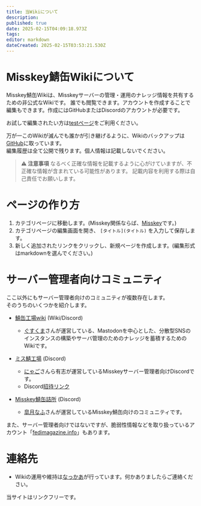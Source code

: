 ```yaml
---
title: 当Wikiについて
description: 
published: true
date: 2025-02-15T04:09:18.973Z
tags: 
editor: markdown
dateCreated: 2025-02-15T03:53:21.530Z
---
```


# Misskey鯖缶Wikiについて

Misskey鯖缶Wikiは、Misskeyサーバーの管理・運用のナレッジ情報を共有するための非公式なWikiです。
誰でも閲覧できます。アカウントを作成することで編集もできます。作成にはGitHubまたはDiscordのアカウントが必要です。

お試しで編集されたい方は[testページ](/others/test-page)をご利用ください。  

万が一このWikiが滅んでも誰かが引き継げるように、Wikiのバックアップは[GitHub](https://github.com/nakkaa/misskey-doc.7ka.org)に取っています。  
編集履歴は全て公開で残ります。個人情報は記載しないでください。  


> **:warning: 注意事項**
> なるべく正確な情報を記載するように心がけていますが、不正確な情報が含まれている可能性があります。
> 記載内容を利用する際は自己責任でお願いします。

# ページの作り方

1. カテゴリページに移動します。(Misskey関係ならば、[Misskey](misskey)です。)
2. カテゴリページの編集画面を開き、 `[タイトル](タイトル)` を入力して保存します。
3. 新しく追加されたリンクをクリックし、新規ページを作成します。(編集形式はmarkdownを選んでください。)

# サーバー管理者向けコミュニティ

ここ以外にもサーバー管理者向けのコミュニティが複数存在します。  
そのうちのいくつかを紹介します。

- [鯖缶工場wiki](https://wiki.sabakan.industries) (Wiki/Discord)
  - [ぐすくま](https://abyss.fun/@guskma)さんが運営している、Mastodonを中心とした、分散型SNSのインスタンスの構築やサーバ管理のためのナレッジを蓄積するためのWikiです。

- [ミス鯖工場](https://misskey.systems/channels/9bul73n598) (Discord)
  - [にゃご](https://summary.ink/@cat)さんら有志が運営しているMisskeyサーバー管理者向けDiscordです。
  - Discord[招待リンク](https://discord.gg/k4twHFp2aE)

- [Misskey鯖缶詰所](https://nijimiss.moe/notes/01HJ17MGD6WMG73YQ2VFXT036Z) (Discord)
  - [皐月なふ](https://nijimiss.moe/@nafu_at)さんが運営しているMisskey鯖缶向けのコミュニティです。

また、サーバー管理者向けではないですが、脆弱性情報などを取り扱っているアカウント「[fedimagazine.info](https://fedimagazine.info/@antenna)」もあります。

# 連絡先

- Wikiの運用や維持は[なっかあ](https://misskey.7ka.org/@nakkaa)が行っています。何かありましたらご連絡ください。  

当サイトはリンクフリーです。
